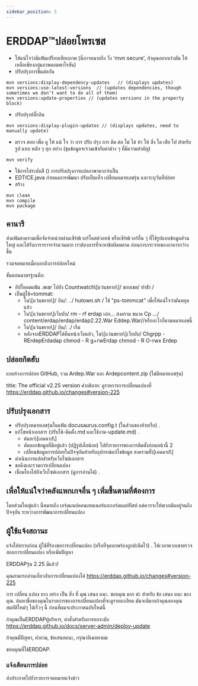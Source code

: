 ```yaml
---
sidebar_position: 3
---
```

# ERDDAP™ปล่อยโพรเซส
* ให้แน่ใจว่ามีแฟ้มเปรียบเทียบภาพ (นี่อาจหมายถึง วิ่ง 'mvn secure', ถ้าคุณอยากเร่งมัน ให้เหลือเพียงกลุ่มภาพคอมพาไรสัน) 
* ปรับปรุงการขึ้นต่อกัน
```
mvn versions:display-dependency-updates   // (displays updates)
mvn versions:use-latest-versions  // (updates dependencies, though sometimes we don’t want to do all of them)
mvn versions:update-properties // (updates versions in the property block)
```
* ปรับปรุงปลั๊กอิน
```
mvn versions:display-plugin-updates // (displays updates, need to manually update)
```
* ตรวจ สอบ เพื่อ ดู ให้ แน่ ใจ ว่า การ ปรับ ปรุง การ ติด ต่อ ไม่ ได้ ทํา ให้ สิ่ง ใด เสีย ไป สําหรับ รูป แบบ หลัก ๆ ทุก อย่าง (ชุดข้อมูลจะรวมเข้ากับค่าต่าง ๆ ที่มีความสําคัญ) 
```
mvn verify
```
* ใช้การไล่ระดับสี () การปรับปรุงการแปลภาษาหากจําเป็น
* EDTICE.java กําหนดการพัฒนา ปรับเป็นเท็จ เปลี่ยนหมายเลขรุ่น และระบุวันที่ปล่อย
* สร้าง
```
mvn clean
mvn compile
mvn package
```
## คานารี
ส่งแฟ้มสงครามเพื่อจัดจําหน่ายผ่านเซิร์ฟเวอร์โคสต์วอทช์ หรือเซิร์ฟเวอร์อื่น ๆ ที่ใช้รูปแบบข้อมูลส่วนใหญ่ และได้รับการจราจรจํานวนมาก
เราต้องการที่จะหาข้อผิดพลาด ก่อนการกระจายของอาคารกว้างขึ้น

รวมจดหมายเมื่อบอกถึงการปล่อยใหม่

ขั้นตอนมาตรฐานคือ:
* อัปโหลดแฟ้ม .war ไปยัง Countwatch\\[แว่นขยาย\\]/ ขอบเขต/ ทําซ้ํา /
* เป็นผู้ใช้=tommat:
  * ใน\\[แว่นขยาย\\]/ บิน/:
../ hutown.sh / ใช้ "ps-tommcat" เพื่อให้แน่ใจว่ามันหยุดแล้ว
  * ใน\\[แว่นขยาย\\]เว็บบับ/
rm - rf erdap
เอ่อ... สงคราม
ขนาด Cp .../ content/erdap/erdap/erdap2.22.War Eddep.War//หรืออะไรก็ตามหมายเลขนี้
  * ใน\\[แว่นขยาย\\]/ บิน/:
./ เริ่ม
  * หลังจากERDDAPได้คืนหน้าเว็บแล้ว, ใน\\[แว่นขยาย\\]เว็บบับ/
Chgrpp - RErdepErdadap
chmod - R g+rwErdap
chmod - R O-rwx Erdep

## ปล่อยกิตฮับ
แบบร่างการปล่อย GitHub, รวม Ardep.War และ Ardepcontent.zip  (ไม่มีหมายเลขรุ่น) 

title: The official v2.25 version
คําอธิบาย: ดูรายการการเปลี่ยนแปลงที่
       https://erddap.github.io/changes#version-225
 

## ปรับปรุงเอกสาร
* ปรับปรุงหมายเลขรุ่นในแฟ้ม docusaurus.config.t (ในส่วนของท้ายเรือ) .
* แก้ไขหน้าเอกสาร (ปรับใช้-ติดตั้ง.md และใช้งาน-update.md) .
  * ค้นหา\\[เอดดาป\\] 
  * คัดลอกข้อมูลที่มีอยู่แล้ว (ปฏิรูปเล็กน้อย) ไปยังรายการของการติดตั้งก่อนหน้านี้ 2
  * เปลี่ยนข้อมูลการปล่อยในปัจจุบันสําหรับอุปกรณ์แก้ไขข้อมูล สงครามที่\\[เอดดาป\\]
* ดําเนินการแปลสําหรับเว็บไซต์เอกสาร
* ขอดึงและรวมการเปลี่ยนแปลง
* เชื่อมโยงไปยังเว็บไซต์เอกสาร (ดูการอ่านได้) .

## เพื่อให้แน่ใจว่าคลังแพกเกจอื่น ๆ เพิ่มขึ้นตามที่ต้องการ
โดยส่วนใหญ่แล้ว นี่หมายถึง เอร์ดแนปคอนเทนเนอร์และเอร์ดแดปทีสท์ แต่ควรจะให้พวกมันอยู่จนถึงปัจจุบัน ระหว่างการพัฒนาการเปลี่ยนแปลง

## ผู้ใช้แจ้งสถานะ
แจ้งให้ทราบก่อน ผู้ใช้ที่ร้องขอการเปลี่ยนแปลง (หรือที่จุดบกพร่องถูกปะติดไว้) . ให้เวลาพวกเขาตรวจสอบการเปลี่ยนแปลง หรือเพิ่มปัญหา

ERDDAPรุ่น 2.25 มีแล้ว&#33;

คุณสามารถอ่านเกี่ยวกับการเปลี่ยนแปลงได้
 https://erddap.github.io/changes#version-225
 

การ เปลี่ยน แปลง บาง อย่าง เป็น สิ่ง ที่ คุณ เสนอ แนะ. ขอบคุณ มาก ค่ะ สําหรับ ข้อ เสนอ แนะ ของ คุณ. ค้นหาชื่อของคุณในรายการของการเปลี่ยนแปลงที่จะดูรายละเอียด มันจะดีมากถ้าคุณลองคุณสมบัติใหม่ๆ ได้เร็วๆ นี้ ก่อนที่ผมจะประกาศฉบับใหม่นี้

ถ้าคุณเป็นERDDAPผู้บริหาร, คําสั่งสําหรับการยกระดับ
 https://erddap.github.io/docs/server-admin/deploy-update
 

ถ้าคุณมีปัญหา, คําถาม, ข้อเสนอแนะ, กรุณาอีเมลหาผม

ขอบคุณที่ใช้ERDDAP.

### แจ้งเตือนการปล่อย
ส่งประกาศไปยังรายการจดหมายแจ้งข่าว
